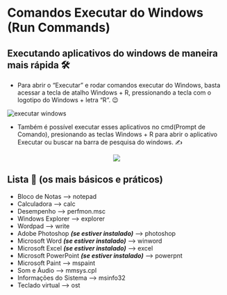 # Comandos Executar do Windows (Run Commands) 
## Executando aplicativos do windows de maneira mais rápida 🛠️

- Para abrir o “Executar” e rodar comandos executar do Windows, basta acessar a tecla de atalho Windows + R, pressionando a tecla com o logotipo do Windows + letra “R”. 😉


![executar windows](https://user-images.githubusercontent.com/99850507/182521739-0a6ab5b3-673d-4cff-bf29-1e75ba7a58cf.png)

- Também é possível executar esses aplicativos no cmd(Prompt de Comando), presionando as teclas Windows + R para abrir o aplicativo Executar ou buscar na barra de pesquisa do windows. ✍️

<p align='center'>
<img src="https://supportkb.dell.com/img/ka02R000000YFQSQA4/ka02R000000YFQSQA4_pt_BR_4.jpeg"</img>
</p>




## Lista 📝 (os mais básicos e práticos)

- Bloco de Notas --> notepad
- Calculadora --> calc
- Desempenho --> perfmon.msc
- Windows Explorer --> explorer
- Wordpad --> write
- Adobe Photoshop ***(se estiver instalado)*** --> photoshop
- Microsoft Word ***(se estiver instalado)*** --> winword
- Microsoft Excel ***(se estiver instalado)*** --> excel
- Microsoft PowerPoint ***(se estiver instalado)*** --> powerpnt
- Microsoft Paint --> mspaint
- Som e Áudio --> mmsys.cpl
- Informações do Sistema --> msinfo32
- Teclado virtual --> ost


